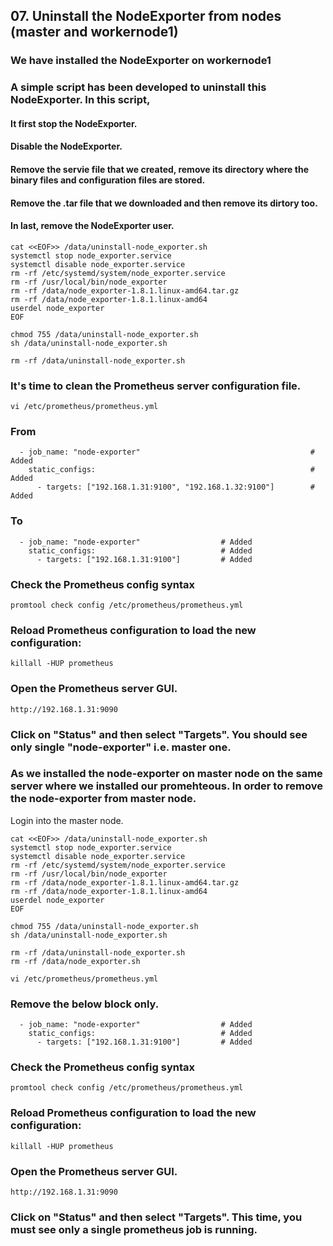 ## 07. Uninstall the NodeExporter from nodes (master and workernode1)

### We have installed the NodeExporter on workernode1
### 
### A simple script has been developed to uninstall this NodeExporter. In this script, 
#### It first stop the NodeExporter.
#### Disable the NodeExporter.
#### Remove the servie file that we created, remove its directory where the binary files and configuration files are stored.
#### Remove the .tar file that we downloaded and then remove its dirtory too.
#### In last, remove the NodeExporter user.
```
cat <<EOF>> /data/uninstall-node_exporter.sh
systemctl stop node_exporter.service
systemctl disable node_exporter.service
rm -rf /etc/systemd/system/node_exporter.service
rm -rf /usr/local/bin/node_exporter
rm -rf /data/node_exporter-1.8.1.linux-amd64.tar.gz
rm -rf /data/node_exporter-1.8.1.linux-amd64
userdel node_exporter
EOF
```

```
chmod 755 /data/uninstall-node_exporter.sh
sh /data/uninstall-node_exporter.sh
```

```
rm -rf /data/uninstall-node_exporter.sh
```


### It's time to clean the Prometheus server configuration file.

```
vi /etc/prometheus/prometheus.yml
```

### From
```
  - job_name: "node-exporter"                                      # Added
    static_configs:                                                # Added
      - targets: ["192.168.1.31:9100", "192.168.1.32:9100"]        # Added
```

### To
```
  - job_name: "node-exporter"                  # Added
    static_configs:                            # Added
      - targets: ["192.168.1.31:9100"]         # Added
```

### Check the Prometheus config syntax
```
promtool check config /etc/prometheus/prometheus.yml
```

### Reload Prometheus configuration to load the new configuration:
```
killall -HUP prometheus
```

### Open the Prometheus server GUI.
```
http://192.168.1.31:9090
```

### Click on "Status" and then select "Targets". You should see only single "node-exporter" i.e. master one. 
### As we installed the node-exporter on master node on the same server where we installed our promehteous. In order to remove the node-exporter from master node.
Login into the master node.
```
cat <<EOF>> /data/uninstall-node_exporter.sh
systemctl stop node_exporter.service
systemctl disable node_exporter.service
rm -rf /etc/systemd/system/node_exporter.service
rm -rf /usr/local/bin/node_exporter
rm -rf /data/node_exporter-1.8.1.linux-amd64.tar.gz
rm -rf /data/node_exporter-1.8.1.linux-amd64
userdel node_exporter
EOF
```

```
chmod 755 /data/uninstall-node_exporter.sh
sh /data/uninstall-node_exporter.sh
```

```
rm -rf /data/uninstall-node_exporter.sh
rm -rf /data/node_exporter.sh
```


```
vi /etc/prometheus/prometheus.yml
```


### Remove the below block only.
```
  - job_name: "node-exporter"                  # Added
    static_configs:                            # Added
      - targets: ["192.168.1.31:9100"]         # Added
```

### Check the Prometheus config syntax
```
promtool check config /etc/prometheus/prometheus.yml
```

### Reload Prometheus configuration to load the new configuration:
```
killall -HUP prometheus
```

### Open the Prometheus server GUI.
```
http://192.168.1.31:9090
```

### Click on "Status" and then select "Targets". This time, you must see only a single prometheus job is running. 


